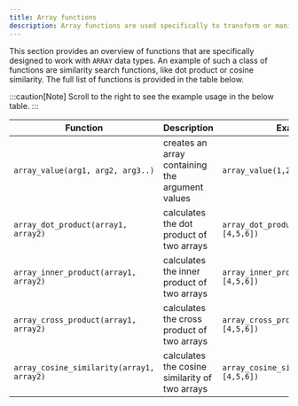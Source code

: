 ```yaml
---
title: Array functions
description: Array functions are used specifically to transform or manipulate arrays.
---
```


This section provides an overview of functions that are specifically designed to work with
`ARRAY` data types. An example of such a class of functions are similarity search functions,
like dot product or cosine similarity. The full list of functions is provided in the table below.

:::caution[Note]
Scroll to the right to see the example usage in the below table.
:::

<div class="scroll-table">

| Function | Description | Example | Result |
| ----------- | --------------- | ----------- | ----------- |
| `array_value(arg1, arg2, arg3..)` | creates an array containing the argument values | `array_value(1,2,3,4,5,56,2)` | `[1,2,3,4,5,56,2]` |
| `array_dot_product(array1, array2)` | calculates the dot product of two arrays | `array_dot_product([1,2,3], [4,5,6])` | `32` |
| `array_inner_product(array1, array2)` | calculates the inner product of two arrays | `array_inner_product([1,2,3], [4,5,6])` | `32` |
| `array_cross_product(array1, array2)` | calculates the cross product of two arrays | `array_cross_product([1,2,3], [4,5,6])` | `[[-3,6,-3],[6,-12,6],[-3,6,-3]]` |
| `array_cosine_similarity(array1, array2)` | calculates the cosine similarity of two arrays | `array_cosine_similarity([1,2,3], [4,5,6])` | `0.9746318461970762` |

</div>
